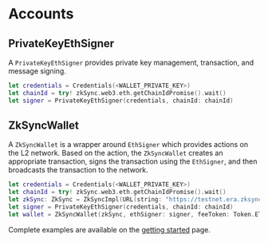 # Accounts

## PrivateKeyEthSigner

A `PrivateKeyEthSigner` provides private key management, transaction, and message signing.

```swift
let credentials = Credentials(<WALLET_PRIVATE_KEY>)
let chainId = try! zkSync.web3.eth.getChainIdPromise().wait()
let signer = PrivateKeyEthSigner(credentials, chainId: chainId)
``` 

## ZkSyncWallet

A `ZkSyncWallet` is a wrapper around `EthSigner` which provides actions on the L2 network.
Based on the action, the `ZkSyncWallet` creates an appropriate transaction, signs the transaction using the `EthSigner`, and then broadcasts the transaction to the network.

```swift
let credentials = Credentials(<WALLET_PRIVATE_KEY>)
let chainId = try! zkSync.web3.eth.getChainIdPromise().wait()
let zkSync: ZkSync = ZkSyncImpl(URL(string: "https://testnet.era.zksync.dev")!)
let signer = PrivateKeyEthSigner(credentials, chainId: chainId)
let wallet = ZkSyncWallet(zkSync, ethSigner: signer, feeToken: Token.ETH)
```

Complete examples are available on the [getting started](./getting-started.md) page.


